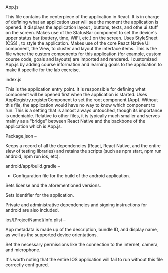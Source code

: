 App.js

This file contains the centerpiece of the application in React. It is in charge of defining what an application user will see the moment the application is opened. It displays the application layout , buttons, texts, and othe ui stuff on the screen.
Makes use of the StatusBar component to set the device's upper status bar (battery, time, WiFi, etc.) on the screen.
Uses StyleSheet (CSS) , to style the application.
Makes use of the core React Native UI component, the View, to cluster and layout the interface items.
This is the file where the custom components for this application (for example, custom course code, goals and layouts) are imported and rendered.
I customized App.js by adding course information and learning goals to the application to make it specific for the lab exercise.

index.js

This is the application entry point. It is responsible for defining what component will be opened first when the application is started.
Uses AppRegistry.registerComponent to set the root component (App).
Without this file, the application would have no way to know which component to run.
This is a setting that is almost always untouched, though its importance is undeniable.
Relative to other files, it is typically much smaller and serves mainly as a “bridge” between React Native and the backbone of the application which is App.js.

Package.json –

Keeps a record of all the dependencies (React, React Native, and the entire slew of testing libraries) and retains the scripts (such as npm start, npm run android, npm run ios, etc).

android/app/build.gradle –

- Configuration file for the build of the android application.

Sets license and the aforementioned versions.

Sets identifier for the application.

Private and administrative dependencies and signing instructions for android are also included.

ios/[ProjectName]/Info.plist –

App metadata is made up of the description, bundle ID, and display name, as well as the supported device orientations.

Set the necessary permissions like the connection to the internet, camera, and microphone.

It's worth noting that the entire IOS application will fail to run without this file correctly configured.
